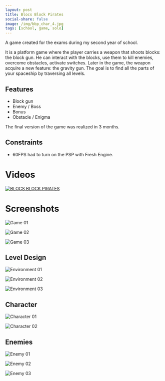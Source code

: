 ```yaml
---
layout: post
title: Blocs Block Pirates
social-share: false
image: /img/bbp_char_4.jpg
tags: [school, game, solo]
---
```


A game created for the exams during my second year of school.

It is a platform game where the player carries a weapon that shoots blocks: the block gun.
He can interact with the blocks, use them to kill enemies, overcome obstacles, activate switches.
Later in the game, the weapon acquire a new feature: the gravity gun.
The goal is to find all the parts of your spaceship by traversing all levels.

## Features
- Block gun
- Enemy / Boss
- Bonus
- Obstacle / Enigma

The final version of the game was realized in 3 months.

## Constraints
- 60FPS had to turn on the PSP with Fresh Engine.

# Videos

[![BLOCS BLOCK PIRATES](https://i.ibb.co/bs8yCN6/https-i-ytimg-com-vi-Fm3l1-Op-Qzy4-hqdefault.jpg)](https://www.youtube.com/watch?v=Fm3l1OpQzy4 "BLOCS BLOCK PIRATES")


# Screenshots

![Game 01](/img/bbp_1.png)

![Game 02](/img/bbp_2.png)

![Game 03](/img/bbp_3.png)

## Level Design

![Environment 01](/img/bbp_env_1.jpg)

![Environment 02](/img/bbp_env_2.jpg)

![Environment 03](/img/bbp_env_3.jpg)

## Character

![Character 01](/img/bbp_char_1.jpg)

![Character 02](/img/bbp_char_1_1.jpg)

## Enemies

![Enemy 01](/img/bbp_char_2.jpg)

![Enemy 02](/img/bbp_char_3.jpg)

![Enemy 03](/img/bbp_char_4.jpg)

